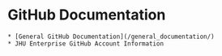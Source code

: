 # GitHub Documentation

	* [General GitHub Documentation](/general_documentation/)
	* JHU Enterprise GitHub Account Information
